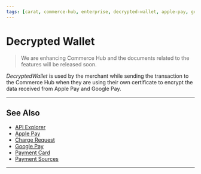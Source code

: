 ```yaml
---
tags: [carat, commerce-hub, enterprise, decrypted-wallet, apple-pay, google-pay, payment-sources]
---
```



# Decrypted Wallet

<!-- theme: danger -->
>We are enhancing Commerce Hub and the documents related to the features will be released soon.

*DecryptedWallet* is used by the merchant while sending the transaction to the Commerce Hub when they are using their own certificate to encrypt the data received from Apple Pay and Google Pay.



---

## See Also

- [API Explorer](../api/?type=post&path=/payments-vas/v1/accounts/verification)
- [Apple Pay](?path=docs/Online-Mobile-Digital/Wallets-AltPayments/Apple-Pay/Apple-Pay.md)
- [Charge Request](path?=docs/Resources/API-Documents/Payments/Charges.md)
- [Google Pay](?path=docs/Online-Mobile-Digital/Wallets-AltPayments/Google-Pay/Google-Pay.md)
- [Payment Card](?path=docs/Resources/Guides/Payment-Sources/Payment-Card.md)
- [Payment Sources](?path=docs/Resources/Guides/Payment-Sources/Source-Type.md)
---
